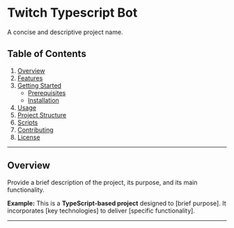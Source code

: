 # Twitch Typescript Bot

A concise and descriptive project name.

## Table of Contents

1. [Overview](#overview)
2. [Features](#features)
3. [Getting Started](#getting-started)
    - [Prerequisites](#prerequisites)
    - [Installation](#installation)
4. [Usage](#usage)
5. [Project Structure](#project-structure)
6. [Scripts](#scripts)
7. [Contributing](#contributing)
8. [License](#license)

---

## Overview

Provide a brief description of the project, its purpose, and its main functionality.

**Example:**
This is a **TypeScript-based project** designed to [brief purpose]. It incorporates [key technologies] to deliver [specific functionality].

---

##